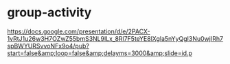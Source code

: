 # group-activity
https://docs.google.com/presentation/d/e/2PACX-1vRtJ1u26w3H7OZwZ55bmS3NL9lLx_8Rl7F5teYE8lXgla5nYyQgI3Nu0wjIRh7spBWYURSvvoNFx9o4/pub?start=false&amp;loop=false&amp;delayms=3000&amp;slide=id.p
